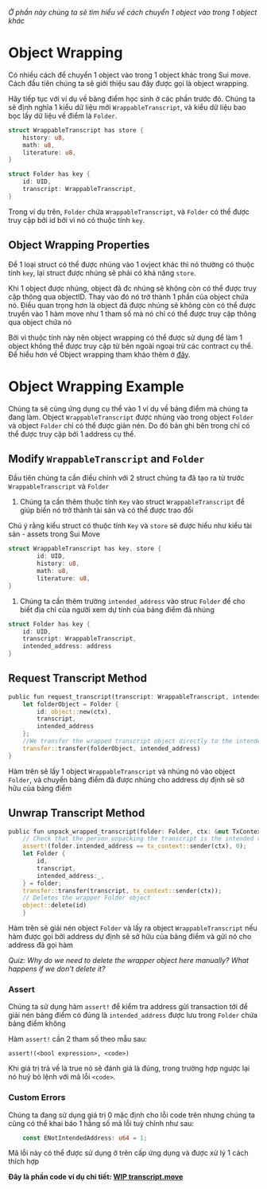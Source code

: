 *Ở phần này chúng ta sẽ tìm hiểu về cách chuyển 1 object vào trong 1 object khác*
# Object Wrapping

Có nhiều cách để chuyển 1 object vào trong 1 object khác trong Sui move. Cách đầu tiên chúng ta sẽ giới thiệu sau đây được gọi là object wrapping.

Hãy tiếp tục với ví dụ về bảng điểm học sinh ở các phần trước đó. Chúng ta sẽ định nghĩa 1 kiểu dữ liệu mới `WrappableTranscript`, và kiểu dữ liệu bao bọc lấy dữ liệu về điểm là `Folder`.

```rust
struct WrappableTranscript has store {
    history: u8,
    math: u8,
    literature: u8,
}

struct Folder has key {
    id: UID,
    transcript: WrappableTranscript,
}
```

Trong ví dụ trên, `Folder` chứa `WrappableTranscript`, và `Folder` có thể được truy cập bởi id bởi vì nó có thuộc tính `key`. 

## Object Wrapping Properties

Để 1 loại struct có thể được nhúng vào 1 ovject khác thì nó thường có thuộc tính `key`, lại struct được nhúng sẽ phải có khả năng `store`.

Khi 1 object được nhúng, object đã đc nhúng sẽ không còn có thể được truy cập thông qua objectID. Thay vào đó nó trở thành 1 phần của object chứa nó. Điều quan trọng hơn là object đã được nhúng sẽ không còn có thể được truyền vào 1 hàm move như 1 tham số mà nó chỉ có thể được truy cập thông qua object chứa nó

Bởi vì thuộc tính này nên object wrapping có thể được sử dụng để làm 1 object không thể được truy cập từ bên ngoài ngoại trừ các contract cụ thể. Để hiểu hơn về Object wrapping tham khảo thêm ở [đây](https://docs.sui.io/devnet/build/programming-with-objects/ch4-object-wrapping).


# Object Wrapping Example

Chúng ta sẽ cùng ứng dụng cụ thể vào 1 ví dụ về bảng điểm mà chúng ta đang làm. Object `WrappableTranscript` được nhúng vào trong object `Folder` và object `Folder` chỉ có thể được giản nén. Do đó bản ghi bên trong chỉ có thể được truy cập bởi 1 address cụ thể.

## Modify `WrappableTranscript` and `Folder`

Đầu tiên chúng ta cần điều chỉnh với 2 struct chúng ta đã tạo ra từ trước `WrappableTranscript` và `Folder`

1. Chúng ta cần thêm thuộc tính `Key` vào struct `WrappableTranscript` để giúp biến nó trở thành tài sản và có thể được trao đổi

Chú ý rằng kiểu struct có thuộc tính `Key` và `store` sẽ được hiểu như kiểu tài sản - assets trong Sui Move

```rust
struct WrappableTranscript has key, store {
        id: UID,
        history: u8,
        math: u8,
        literature: u8,
}
```

1. Chúng ta cần thêm trường `intended_address` vào struc `Folder` để cho biết địa chỉ của người xem dự tính của bảng điểm đã nhúng

``` rust
struct Folder has key {
    id: UID,
    transcript: WrappableTranscript,
    intended_address: address
}
```

## Request Transcript Method

```rust
public fun request_transcript(transcript: WrappableTranscript, intended_address: address, ctx: &mut TxContext){
    let folderObject = Folder {
        id: object::new(ctx),
        transcript,
        intended_address
    };
    //We transfer the wrapped transcript object directly to the intended address
    transfer::transfer(folderObject, intended_address)
}
```

Hàm trên sẽ lấy 1 object `WrappableTranscript` và nhúng nó vào object `Folder`, và chuyển bảng điểm đã được nhúng cho address dự định sẽ sở hữu của bảng điểm
## Unwrap Transcript Method

```rust
public fun unpack_wrapped_transcript(folder: Folder, ctx: &mut TxContext){
    // Check that the person unpacking the transcript is the intended viewer
    assert!(folder.intended_address == tx_context::sender(ctx), 0);
    let Folder {
        id,
        transcript,
        intended_address:_,
    } = folder;
    transfer::transfer(transcript, tx_context::sender(ctx));
    // Deletes the wrapper Folder object
    object::delete(id)
    }
```

Hàm trên sẽ giải nén object `Folder` và lấy ra object `WrappableTranscript` nếu hàm được gọi bởi address dự định sẽ sở hữu của bảng điểm và gửi nó cho address đã gọi hàm 

*Quiz: Why do we need to delete the wrapper object here manually? What happens if we don't delete it?*

### Assert

Chúng ta sử dụng hàm `assert!` để kiểm tra address gửi transaction tới để giải nén bảng điểm có đúng là `intended_address` được lưu trong `Folder` chứa bảng điểm không

Hàm `assert!` cần 2 tham số theo mẫu sau:
```
assert!(<bool expression>, <code>)
```

Khi giá trị trả về là true nó sẽ đánh giá là đúng, trong trường hợp ngược lại nó huỷ bỏ lệnh với mã lỗi `<code>`.

### Custom Errors

Chúng ta đang sử dụng giá trị 0 mặc định cho lỗi code trên nhưng chúng ta cũng có thể khai báo 1 hằng số mã lỗi tuỳ chỉnh như sau:

```rust
    const ENotIntendedAddress: u64 = 1;
```

Mã lỗi này có thể được sử dụng ở trên cấp ứng dụng và được xử lý 1 cách thích hợp

**Đây là phần code ví dụ chi tiết: [WIP transcript.move](../example_projects/transcript/sources/transcript_2.move_wip)**
